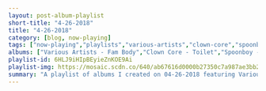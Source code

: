 ```yaml
---
layout: post-album-playlist
short-title: "4-26-2018"
title: "4-26-2018"
category: [blog, now-playing]
tags: ["now-playing","playlists","various-artists","clown-core","spoonboy","antemasque","wallows","jake-bugg","jake-bugg","jack-white","everything-everything","everything-everything","everything-everything","jon-brion","red-hot-chili-peppers"]
albums: ["Various Artists - Fam Body","Clown Core - Toilet","Spoonboy - The Papas","ANTEMASQUE - ANTEMASQUE","Wallows - Spring EP","Jake Bugg - Shangri La","Jake Bugg - Jake Bugg","Jack White - Boarding House Reach","Everything Everything - A Deeper Sea","Everything Everything - A Fever Dream","Everything Everything - A Deeper Sea","Jon Brion - Lady Bird (Original Motion Picture Soundtrack)","Red Hot Chili Peppers - Stadium Arcadium"]
playlist-id: 6HLJ9iHIpBEyieZnKOE9Ai
playlist-img: https://mosaic.scdn.co/640/ab67616d0000b27350c7a987ae3bb2ab966c8ad5ab67616d0000b273b008b9462e0656e3a00a1efeab67616d0000b273b945162290e3f058b4fdcf89ab67616d0000b273c8af4fd7e3e56b256967f187
summary: "A playlist of albums I created on 04-26-2018 featuring Various Artists, Clown Core, Spoonboy, ANTEMASQUE, Wallows, Jake Bugg, Jake Bugg, Jack White, Everything Everything, Everything Everything, Everything Everything, Jon Brion, and Red Hot Chili Peppers"
---
```


